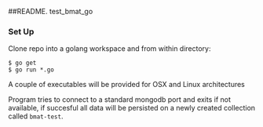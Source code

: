 ##README.  test_bmat_go

### Set Up
Clone repo into a golang workspace and from within directory:  
	
	$ go get
	$ go run *.go
	
A couple of executables will be provided for OSX and Linux architectures

Program tries to connect to a standard mongodb port and exits if not available, if succesful all data will be persisted on a newly created collection called `bmat-test`.
